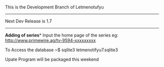 This is the Development Branch of Letmenotufyu



************************
Next Dev Release is 1.7
************************

**Adding of series***
Input the home page of the series
eg: http://www.primewire.ag/tv-9594-xxxxxxxxx

To Access the database ~$ sqlite3 letmenotifyu7.sqlite3

Upate
Program will be packaged this weekend

